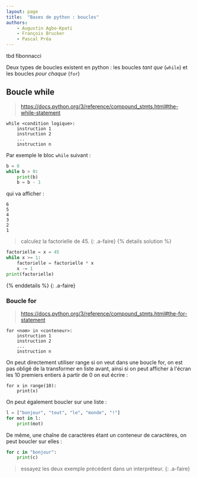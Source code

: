 ```yaml
---
layout: page
title:  "Bases de python : boucles"
authors: 
    - Augustin Agbo-Kpati
    - François Brucker
    - Pascal Préa
---
```


tbd fibonnacci

Deux types de boucles existent en python : les boucles *tant que* (`while`) et les boucles *pour chaque* (`for`)

## Boucle while

> <https://docs.python.org/3/reference/compound_stmts.html#the-while-statement>

```text
while <condition logique>:
    instruction 1
    instruction 2
    ...
    instruction n
```

Par exemple le bloc `while` suivant :

```python
b = 6
while b > 0:
    print(b)
    b = b - 1
```

qui va afficher :

```text
6
5
4
3
2
1
```

> calculez la factorielle de 45.
{: .a-faire}
{% details solution %}

```python
factorielle = x = 45
while x >= 1:
    factorielle = factorielle * x
    x -= 1
print(factorielle)
```

{% enddetails %}
{: .a-faire}

### Boucle for

> <https://docs.python.org/3/reference/compound_stmts.html#the-for-statement>

```text
for <nom> in <conteneur>:
    instruction 1
    instruction 2
    ...
    instruction n
```

On peut directement utiliser range si on veut dans une boucle for, on est pas obligé de la transformer en liste avant, ainsi si on peut afficher à l'écran les 10 premiers entiers à partir de 0 on eut écrire :

```pyhton
for x in range(10):
    print(x)
```

On peut également boucler sur une liste :

```python
l = ["bonjour", "tout", "le", "monde", "!"]
for mot in l:
    print(mot)
```

De même, une chaîne de caractères étant un conteneur de caractères, on peut boucler sur elles :

```python
for c in "bonjour":
    print(c)
```

> essayez les deux exemple précédent dans un interpréteur.
{: .a-faire}
